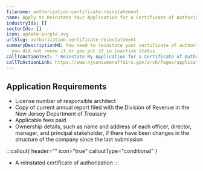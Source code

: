 ```yaml
---
filename: authorization-certificate-reinstatement
name: Apply to Reinstate Your Application for a Certificate of Authorization
industryIds: []
sectorIds: []
icon: update-purple.svg
urlSlug: authorization-certificate-reinstatement
summaryDescriptionMd: You need to reinstate your certificate of authorization if
  you did not renew it or you put it in inactive status.
callToActionText: " Reinstate My Application for a Certificate of Authorization "
callToActionLink: https://www.njconsumeraffairs.gov/arch/Pages/applications.aspx
---
```


## Application Requirements

- License number of responsible architect
- Copy of current annual report filed with the Division of Revenue in the New Jersey Department of Treasury
- Applicable fees paid
- Ownership details, such as name and address of each officer, director, manager, and principal stakeholder, if there have been changes in the structure of the company since the last submission

:::callout{ header="" icon="true" calloutType="conditional" }

- A reinstated certificate of authorization
  :::
